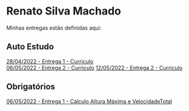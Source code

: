 # Renato Silva Machado
Minhas entregas estão definidas aqui:
## Auto Estudo
<a href="https://github.com/Lederback/modulo2/tree/main/03_AUT_EST_ENTREGA/Semana%202"> 28/04/2022 - Entrega 1 - Curriculo</a> <br>
<a href="https://github.com/Lederback/modulo2/tree/main/03_AUT_EST_ENTREGA/Semana%203/Atividade-Curriculo-Semana_3-Modulo_2"> 06/05/2022 - Entrega 2 - Curriculo</a>
<a href=""> 12/05/2022 - Entrega 2 - Curriculo</a>
## Obrigatórios
<a href="https://github.com/Lederback/modulo2/tree/main/03_AUT_EST_ENTREGA/Semana%203/Atividade-Javascript-Semana_3-Modulo_2"> 06/05/2022 - Entrega 1 - Calculo Altura Máxima e VelocidadeTotal</a>
